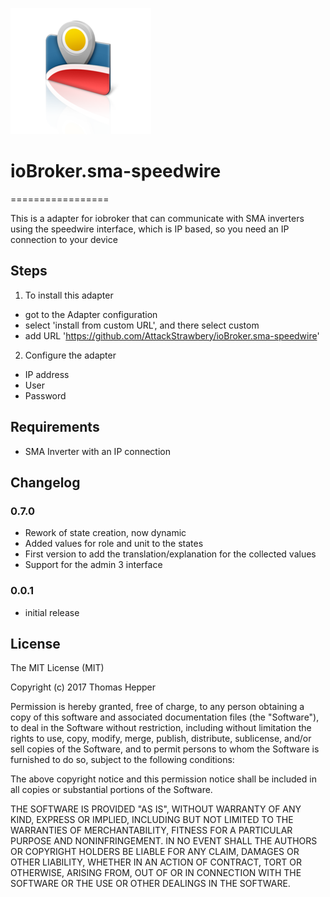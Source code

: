 ![Logo](admin/sma.png)
# ioBroker.sma-speedwire
=================

This is a adapter for iobroker that can communicate with SMA inverters using the speedwire interface, which is IP based, so you need an IP connection to your device

## Steps 
1. To install this adapter
* got to the Adapter configuration
* select 'install from custom URL', and there select custom
* add URL 'https://github.com/AttackStrawbery/ioBroker.sma-speedwire'

2. Configure the adapter
* IP address
* User
* Password

## Requirements
* SMA Inverter with an IP connection   

## Changelog

### 0.7.0
* Rework of state creation, now dynamic
* Added values for role and unit to the states
* First version to add the translation/explanation for the collected values
* Support for the admin 3 interface

### 0.0.1
* initial release

## License
The MIT License (MIT)

Copyright (c) 2017 Thomas Hepper <thomasAThepperDOTeu>

Permission is hereby granted, free of charge, to any person obtaining a copy
of this software and associated documentation files (the "Software"), to deal
in the Software without restriction, including without limitation the rights
to use, copy, modify, merge, publish, distribute, sublicense, and/or sell
copies of the Software, and to permit persons to whom the Software is
furnished to do so, subject to the following conditions:

The above copyright notice and this permission notice shall be included in
all copies or substantial portions of the Software.

THE SOFTWARE IS PROVIDED "AS IS", WITHOUT WARRANTY OF ANY KIND, EXPRESS OR
IMPLIED, INCLUDING BUT NOT LIMITED TO THE WARRANTIES OF MERCHANTABILITY,
FITNESS FOR A PARTICULAR PURPOSE AND NONINFRINGEMENT. IN NO EVENT SHALL THE
AUTHORS OR COPYRIGHT HOLDERS BE LIABLE FOR ANY CLAIM, DAMAGES OR OTHER
LIABILITY, WHETHER IN AN ACTION OF CONTRACT, TORT OR OTHERWISE, ARISING FROM,
OUT OF OR IN CONNECTION WITH THE SOFTWARE OR THE USE OR OTHER DEALINGS IN
THE SOFTWARE.